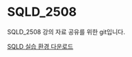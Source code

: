 # SQLD_2508
SQLD_2508 강의 자료 공유를 위한 git입니다. 

[SQLD 실습 환경 다운로드](https://drive.google.com/drive/folders/1pvnHje8sxQ0feT4cHP8OabFxlq6hehxj?usp=drive_link)
